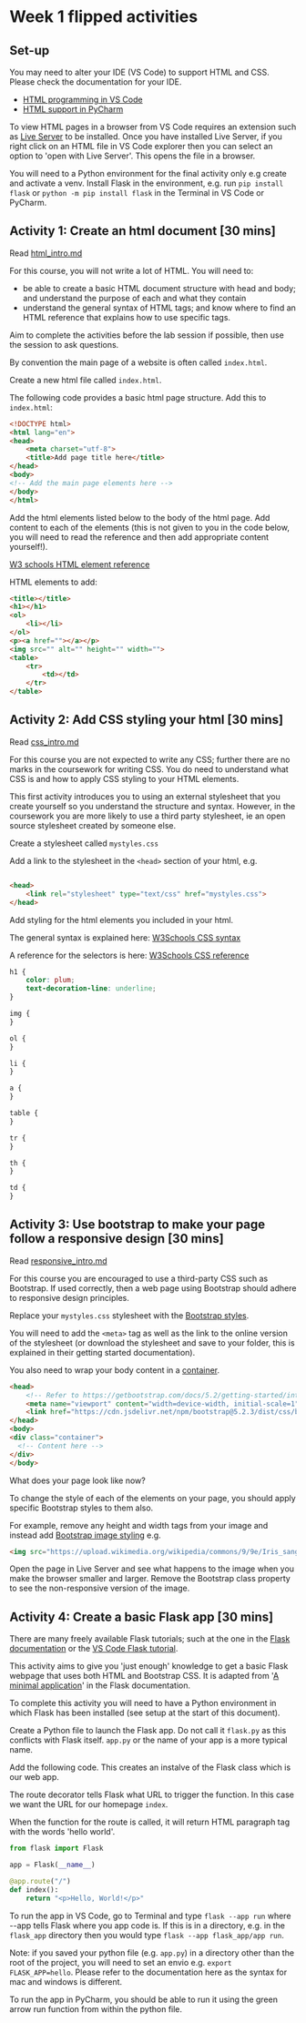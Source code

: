 # Week 1 flipped activities

## Set-up

You may need to alter your IDE (VS Code) to support HTML and CSS. Please check the documentation for your IDE.

- [HTML programming in VS Code](https://code.visualstudio.com/docs/languages/html)
- [HTML support in PyCharm](https://www.jetbrains.com/help/pycharm/editing-html-files.html)

To view HTML pages in a browser from VS Code requires an extension such as [Live Server](https://marketplace.visualstudio.com/items?itemName=ritwickdey.LiveServer) to be installed. Once you have installed Live Server, if you right click on an HTML file in VS Code explorer then you can select an option to 'open with Live Server'. This opens the file in a browser.

You will need to a Python environment for the final activity only e.g create and activate a venv. Install Flask in the environment, e.g. run `pip install flask` or `python -m pip install flask` in the Terminal in VS Code or PyCharm.

## Activity 1: Create an html document [30 mins]

Read [html_intro.md](/activities/html_intro.md)

For this course, you will not write a lot of HTML. You will need to:

- be able to create a basic HTML document structure with head and body; and understand the purpose of each and what they contain
- understand the general syntax of HTML tags; and know where to find an HTML reference that explains how to use specific tags.

Aim to complete the activities before the lab session if possible, then use the session to ask questions.

By convention the main page of a website is often called  `index.html`.

Create a new html file called `index.html`.

The following code provides a basic html page structure. Add this to `index.html`:

```html
<!DOCTYPE html>
<html lang="en">
<head>
    <meta charset="utf-8">
    <title>Add page title here</title>
</head>
<body>
<!-- Add the main page elements here -->
</body>
</html>
```

Add the html elements listed below to the body of the html page. Add content to each of the elements (this is not given to you in the code below, you will need to read the reference and then add appropriate content yourself!).

[W3 schools HTML element reference](https://www.w3schools.com/tags/default.asp)

HTML elements to add:

```html
<title></title>
<h1></h1>
<ol>
    <li></li>
</ol>
<p><a href=""></a></p>
<img src="" alt="" height="" width="">
<table>
    <tr>
        <td></td>
    </tr>
</table>
```

## Activity 2: Add CSS styling your html [30 mins]

Read [css_intro.md](/activities/css_intro.md)

For this course you are not expected to write any CSS; further there are no marks in the coursework for writing CSS. You do need to understand what CSS is and how to apply CSS styling to your HTML elements.

This first activity introduces you to using an external stylesheet that you create yourself so you understand the structure and syntax. However, in the coursework you are more likely to use a third party stylesheet, ie an open source stylesheet created by someone else.

Create a stylesheet called `mystyles.css`

Add a link to the stylesheet in the `<head>` section of your html, e.g.

```html

<head>
    <link rel="stylesheet" type="text/css" href="mystyles.css">
</head>
```

Add styling for the html elements you included in your html.

The general syntax is explained here: [W3Schools CSS syntax](https://www.w3schools.com/css/css_syntax.asp)

A reference for the selectors is here: [W3Schools CSS reference](https://www.w3schools.com/cssref/default.asp)

```css
h1 {
    color: plum;
    text-decoration-line: underline;
}

img {
}

ol {
}

li {
}

a {
}

table {
}

tr {
}

th {
}

td {
}
```

## Activity 3: Use bootstrap to make your page follow a responsive design [30 mins]

Read [responsive_intro.md](/activities/responsive_intro.md)

For this course you are encouraged to use a third-party CSS such as Bootstrap. If used correctly, then a web page using Bootstrap should adhere to responsive design principles.

Replace your `mystyles.css` stylesheet with the [Bootstrap styles](https://getbootstrap.com/docs/5.2/getting-started/introduction/).

You will need to add the `<meta>` tag as well as the link to the online version of the stylesheet (or download the stylesheet and save to your folder, this is explained in their getting started documentation).

You also need to wrap your body content in a [container](https://getbootstrap.com/docs/5.2/layout/containers/).

```html
<head>
    <!-- Refer to https://getbootstrap.com/docs/5.2/getting-started/introduction/ -->
    <meta name="viewport" content="width=device-width, initial-scale=1">
    <link href="https://cdn.jsdelivr.net/npm/bootstrap@5.2.3/dist/css/bootstrap.min.css" rel="stylesheet" integrity="sha384-rbsA2VBKQhggwzxH7pPCaAqO46MgnOM80zW1RWuH61DGLwZJEdK2Kadq2F9CUG65" crossorigin="anonymous"> 
</head>
<body>
<div class="container">
  <!-- Content here -->
</div>
</body>

```

What does your page look like now?

To change the style of each of the elements on your page, you should apply specific Bootstrap styles to them also.

For example, remove any height and width tags from your image and instead add [Bootstrap image styling]() e.g.

```html
<img src="https://upload.wikimedia.org/wikipedia/commons/9/9e/Iris_sanguinea.JPG" alt="Iris" class="img-fluid">
```

Open the page in Live Server and see what happens to the image when you make the browser smaller and larger. Remove the Bootstrap class property to see the non-responsive version of the image.

## Activity 4: Create a basic Flask app [30 mins]

There are many freely available Flask tutorials; such at the one in the [Flask documentation](https://flask.palletsprojects.com/en/2.2.x/tutorial/) or the [VS Code Flask tutorial](https://code.visualstudio.com/docs/python/tutorial-flask).

This activity aims to give you 'just enough' knowledge to get a basic Flask webpage that uses both HTML and Bootstrap CSS. It is adapted from '[A minimal application](https://flask.palletsprojects.com/en/2.2.x/quickstart/#a-minimal-application)' in the Flask documentation.

To complete this activity you will need to have a Python environment in which Flask has been installed (see setup at the start of this document).

Create a Python file to launch the Flask app. Do not call it `flask.py` as this conflicts with Flask itself. `app.py` or the name of your app is a more typical name.

Add the following code. This creates an instalve of the Flask class which is our web app.

The route decorator tells Flask what URL to trigger the function. In this case we want the URL for our homepage `index`.

When the function for the route is called, it will return HTML paragraph tag with the words 'hello world'.

```python
from flask import Flask

app = Flask(__name__)

@app.route("/")
def index():
    return "<p>Hello, World!</p>"
```

To run the app in VS Code, go to Terminal and type `flask --app run` where --app tells Flask where you app code is. If this is in a directory, e.g. in the `flask_app` directory then you would type `flask --app flask_app/app run`.

Note: if you saved your python file (e.g. `app.py`) in a directory other than the root of the project, you will need to set an envio e.g. `export FLASK_APP=hello`. Please refer to the documentation here as the syntax for mac and windows is different.

To run the app in PyCharm, you should be able to run it using the green arrow run function from within the python file.
